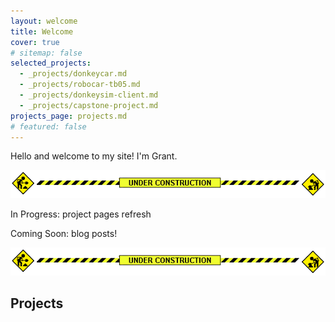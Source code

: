 ```yaml
---
layout: welcome
title: Welcome
cover: true
# sitemap: false
selected_projects:
  - _projects/donkeycar.md
  - _projects/robocar-tb05.md
  - _projects/donkeysim-client.md
  - _projects/capstone-project.md
projects_page: projects.md
# featured: false
---
```



Hello and welcome to my site! I'm Grant.

![Under Construction!](/assets/img/under_construction.gif)  
  
In Progress: project pages refresh  

Coming Soon: blog posts!  
  
![Under Construction!](/assets/img/under_construction.gif)

## Projects

<!--projects-->
